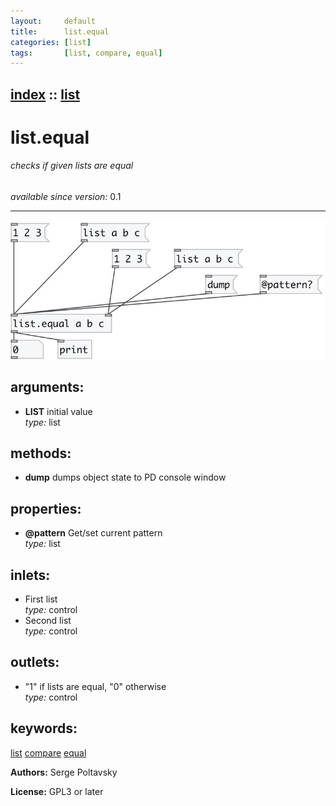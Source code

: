 ```yaml
---
layout:     default
title:      list.equal
categories: [list]
tags:       [list, compare, equal]
---
```

[index](index.html) :: [list](category_list.html)
---

# list.equal

###### checks if given lists are equal

*available since version:* 0.1

---




[![example](../examples/img/list.equal.jpg)](../examples/pd/list.equal.pd)



## arguments:

* **LIST**
initial value<br>
_type:_ list<br>



## methods:

* **dump**
dumps object state to PD console window<br>




## properties:

* **@pattern** 
Get/set current pattern<br>
_type:_ list<br>



## inlets:

* First list<br>
_type:_ control
* Second list<br>
_type:_ control



## outlets:

* &#34;1&#34; if lists are equal, &#34;0&#34; otherwise<br>
_type:_ control



## keywords:

[list](keywords/list.html)
[compare](keywords/compare.html)
[equal](keywords/equal.html)






**Authors:** Serge Poltavsky




**License:** GPL3 or later





